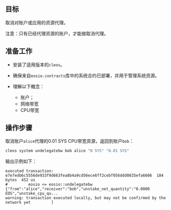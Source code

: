 ## 目标

取消对账户或应用的资源代理。

注意：只有已经代理资源的账户，才能做取消代理。


## 准备工作

* 安装了适用版本的`cleos`。

* 确保来自`eosio.contracts`库中的系统合约已部署，并用于管理系统资源。
  
* 理解以下概念：
  * 账户；
  * 网络带宽
  * CPU带宽

## 操作步骤

取消账户`alice`代理的0.01 SYS CPU带宽资源，返回到账户`bob`：

```sh
cleos system undelegatebw bob alice "0 SYS" "0.01 SYS"
```

输出示例如下：

```console
executed transaction: e7e7edb6c5556de933f9d663fea8b4a9cd56ece6ff2cebf056ddd0835efa6606  184 bytes  452 us
#         eosio <= eosio::undelegatebw          {"from":"alice","receiver":"bob","unstake_net_quantity":"0.0000 EOS","unstake_cpu_qu...
warning: transaction executed locally, but may not be confirmed by the network yet         ]
```
